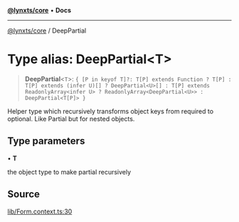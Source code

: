 [**@lynxts/core**](../README.md) • **Docs**

***

[@lynxts/core](../README.md) / DeepPartial

# Type alias: DeepPartial\<T\>

> **DeepPartial**\<`T`\>: `{ [P in keyof T]?: T[P] extends Function ? T[P] : T[P] extends (infer U)[] ? DeepPartial<U>[] : T[P] extends ReadonlyArray<infer U> ? ReadonlyArray<DeepPartial<U>> : DeepPartial<T[P]> }`

Helper type which recursively transforms object keys from required to
optional. Like Partial but for nested objects.

## Type parameters

• **T**

the object type to make partial recursively

## Source

[lib/Form.context.ts:30](https://github.com/JoseLion/lynxts/blob/main/packages/core/src/lib/Form.context.ts#L30)
